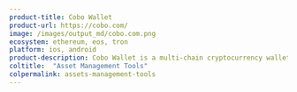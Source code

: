 ```yaml
---
product-title: Cobo Wallet
product-url: https://cobo.com/
image: /images/output_md/cobo.com.png
ecosystem: ethereum, eos, tron
platform: ios, android
product-description: Cobo Wallet is a multi-chain cryptocurrency wallet on iOS &amp; Android, with built in dApps browser.
coltitle:  "Asset Management Tools"
colpermalink: assets-management-tools
---
```

